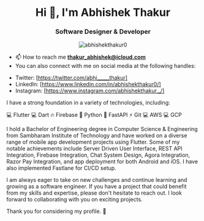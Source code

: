 
<h1 align="center">Hi 👋, I'm Abhishek Thakur</h1>
<h3 align="center">Software Designer & Developer</h3>

<p align="center"> <img src="https://komarev.com/ghpvc/?username=abhishekthakur0&label=Profile%20views&color=0e75b6&style=flat" alt="abhishekthakur0" /> </p>

<!-- <p> <a href="https://twitter.com/abhi_____thakur" target="blank"><img src="https://img.shields.io/twitter/follow/abhi_____thakur?logo=twitter&style=for-the-badge" alt="abhi_____thakur" /></a> </p> -->

* 📫 How to reach me **thakur_abhishek@icloud.com**
* You can also connect with me on social media at the following handles:
- Twitter: [https://twitter.com/abhi_____thakur]
- LinkedIn: [https://www.linkedin.com/in/abhishekthakur0/]
- Instagram: [https://www.instagram.com/abhishekthakur._/]

I have a strong foundation in a variety of technologies, including:

💻 Flutter 
💻 Dart 
🔥 Firebase 
🐍 Python 
🚀 FastAPI 
⚡ Git 
💻 AWS 
💻 GCP

I hold a Bachelor of Engineering degree in Computer Science & Engineering from Sambharam Institute of Technology and have worked on a diverse range of mobile app development projects using Flutter. Some of my notable achievements include Server Driven User Interface, REST API Integration, Firebase Integration, Chat System Design, Agora Integration, Razor Pay Integration, and app deployment for both Android and iOS. I have also implemented Fastlane for CI/CD setup.

I am always eager to take on new challenges and continue learning and growing as a software engineer. If you have a project that could benefit from my skills and expertise, please don't hesitate to reach out. I look forward to collaborating with you on exciting projects. 

Thank you for considering my profile. 🙏

